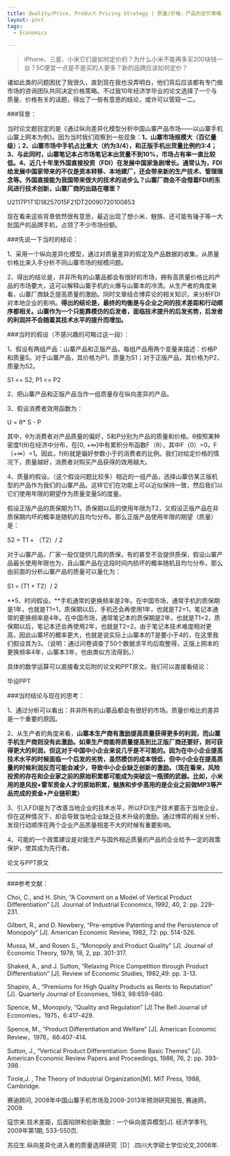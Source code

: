 ```yaml
---
title: Quality/Price, Product Pricing Strategy | 质量/价格，产品的定价策略（慎入）
layout: post
tags:
  - Economics
  
---
```

  
>iPhone、三星、小米它们是如何定价的？为什么小米不能再多买200块钱一台？5C便宜一点是不是买的人更多？新的品牌应该如何定价？

诸如此类的问题困扰了我很久，直到现在我也没弄明白，他们背后应该都有专门做市场的咨询团队共同决定价格策略。不过我10年经济学毕业的论文选择了一个与质量、价格有关的话题，得出了一些有意思的结论，或许可以管窥一二。

###背景：

当时论文题目定的是《通过纵向差异化模型分析中国山寨产品市场——以山寨手机山寨上网本为例》。因为当时我们观察到一些现象：**1、山寨市场规模大（百亿量级）；2、山寨市场中手机占比重大（约为3/4），和正版手机出货量比例约3:4；3、与此同时，山寨笔记本占市场笔记本出货量不到10%，市场占有率一直比较低。4、近几十年里外国直接投资（FDI）在发展中国家急剧增长。通常认为，FDI给发展中国家带来的不仅是资本转移、本地建厂，还会带来新的生产技术、管理理念等。外国直接能为我国带来很大的技术的进步么？山寨厂商会不会借着FDI的东风进行技术创新，山寨厂商的出路在哪里？**

U2117P1T1D18257015F21DT20090720100853

现在看来这些背景依然很有意思，最近出现了想小米、魅族、还可能有锤子等一大批国产的品牌手机，占领了不少市场份额。

###先说一下当时的结论：

1、采用一个纵向差异化模型，通过对质量差异的假定及产品数据的收集，从质量价格比来入手分析不同山寨市场的规模问题。

2、得出的结论是，并非所有的山寨品都会有很好的市场，拥有高质量价格比的产品的市场要大，这可以解释山寨手机的火爆与山寨本的冷清。从生产者的角度来看，山寨厂商缺乏提高质量的激励。同时文章结合博弈论的相关知识，来分析FDI对本地企业的影响。**得出的结论是，最终的均衡是与企业之间的技术差距和行动顺序都相关。山寨作为一个只能靠模仿的后发者，面临技术提升的后发劣势，后发者的利润并不会随着其技术水平的提升而增加。**

###当时的假设（不感兴趣的可略过这一段）：

1、假设有两组产品：山寨产品和正版产品，每组产品用两个变量来描述：价格P和质量S。对于山寨产品，其价格为P1，质量为S1；对于正版产品，其价格为P2，质量为S2。

S1 <= S2, P1 <= P2

2、把山寨产品和正版产品当作一组质量存在纵向差异的产品。

3、假设消费者效用函数为：

U = θ* S - P

其中，θ为消费者对产品质量的偏好，S和P分别为产品的质量和价格。θ按照某种密度f(θ)在经济中分布，在[0, +∞]中有累积分布函数F（θ），其中F（0）=0，F（+∞）=1。因此，f(θ)就是偏好参数小于的消费者的比例。我们对给定价格的情况下，质量越好，消费者对购买产品获得的效用越大。

4、质量的假设。（这个假设问题比较多）相近的一组产品，选择山寨仿某正版机型的产品作为我们的山寨产品。这样它们在功能上可以近似保持一致，然后我们以它们使用年限的期望作为质量变量S的度量。

假设正版产品的质保期为T1，质保期以后的使用年限为T2，又假设正版产品在非质保期内坏的概率是随机的且均匀分布。那么正版产品使用年限的期望（质量）是：

S2 = T1 + （T2）/ 2

对于山寨产品，厂家一般仅提供几周的质保，有的甚至不会提供质保，假设山寨产品最长使用年限也为，且山寨产品在这段时间内损坏的概率随机且均匀分布，那么由前面的分析山寨产品的质量可以量化为：

S1 = (T1 + T2）/ 2

**5、时间假设。**手机通常的更换频率是2年。在中国市场，通常手机的质保期是1年，也就是T1=1，质保期以后，手机还会再使用1年，也就是T2=1，笔记本通常的更换频率是4年。在中国市场，通常笔记本的质保期是2年，也就是T1=2，质保期以后，笔记本还会再使用2年，也就是T2=2。由于笔记本技术难度相对更高，因此山寨坏的概率更大，也就是说实际上山寨本的T是要小于4的，在这里我们假设其为3。（说明：通过问卷调查了50个数据求平均后取整得，正版上网本的更换频率4年，山寨本3年，也由类似方法得到。）

具体的数学运算可以直接看文后附的论文和PPT原文。我们可以直接看结论：

毕设PPT

###当时结论与现在的思考：

1、通过分析可以看出：并非所有的山寨品都会有很好的市场。质量价格比的差异是一个重要的原因。

2、从生产者的角度来看，**山寨本生产商有激励提高质量获得更多的利润，而山寨手机生产商则没有此激励。如果生产商能将质量提高到比正版厂商还要好，则可获得更大的利润，但这对于中国中小企业来说几乎是不可能的。因为在中小企业提高技术水平的时候面临一个后发的劣势，虽然模仿的成本很低，但中小企业在提高质量的时候利润反而可能会减少，导致中小企业缺乏创新的激励。（现在看来，风险投资的存在和企业家之前的原始积累都可能成为突破这一瓶颈的武器。比如，小米用的是风投+雷军资金人才的原始积累，魅族和步步高用的是企业之前做MP3等产品完成的资金+产业链积累）**

3、引入FDI是为了改善当地企业的技术水平，所以FDI生产技术要高于当地企业，但在这种情况下，却会导致当地企业缺乏技术升级的激励。通过博弈的相关分析，发现行动顺序在两个企业产品质量相差不大的时候有重要影响。

4、可能的一个政策建议是对能生产与国外相近质量的产品的企业给予一定的政策保护，使其成为先行者。

 

论文与PPT原文

***

###参考文献：

Choi, C., and H. Shin, “A Comment on a Model of Vertical Product Differentiation” [J]. Journal of Industrial Economics, 1992, 40, 2: pp. 229-231.

Gilbert, R., and D. Newbery, “Pre-emptive Patenting and the Persistence of Monopoly” [J]. American Economic Review, 1982, 72: pp. 514-526.

Mussa, M., and Rosen S., “Monopoly and Product Quality” [J]. Journal of Economic Theory, 1978, 18, 2, pp. 301-317.

Shaked, A., and J. Sutton, “Relaxing Price Competition through Product Differentiation” [J]. Review of Economic Studies, 1982,49: pp. 3-13.

Shapiro, A., “Premiums for High Quality Products as Rents to Reputation” [J]. Quarterly Journal of Economies, 1983, 98:659-680.

Spence, M., Monopoly, “Quality and Regulation” [J].The Bell Journal of Economies，1975，6:417-429.

Spence, M., “Product Differentiation and Welfare” [J]. American Economic Review，1976，66:407-414.

Sutton, J., “Vertical Product Differentiation: Some Basic Themes” [J]. American Economic Review Papers and Proceedings, 1986, 76, 2: pp. 393-398.

Tirole,J. , The Theory of Industrial Organization[M]. MIT Press, 1988, Cambridge.

赛迪顾问, 2008年中国山寨手机市场及2009-2013年预测研究报告, 赛迪网，2009.

寇宗来.技术差距，后面陷阱和创新激励：一个纵向差异模型[J]. 经济学季刊, 2009年第1期, 533-550页.

苏应生.纵向差异化进入者的质量选择研究［D］.四川大学硕士学位论文,2006年.